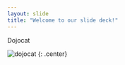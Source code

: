 ```yaml
---
layout: slide
title: "Welcome to our slide deck!"
---
```


Dojocat

![dojocat](https://octodex.github.com/images/dojocat.jpg)
{: .center}

